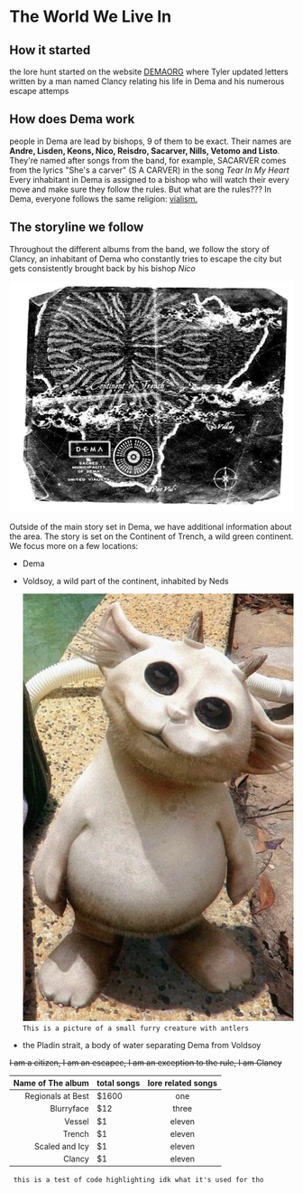 # The World We Live In 

## How it started
the lore hunt started on the website [DEMAORG](http://dmaorg.info/found/15398642_14/clancy.html) where Tyler updated letters written by a man named Clancy relating his life in Dema and his numerous escape attemps

## How does Dema work
people in Dema are lead by bishops, 9 of them to be exact. Their names are __Andre, Lisden, Keons, Nico, Reisdro, Sacarver, Nills, Vetomo and Listo__. They're named after songs from the band, for example, SACARVER comes from the lyrics "She's a carver" (S A CARVER) in the song _Tear In My Heart_
Every inhabitant in Dema is assigned to a bishop who will watch their every move and make sure they follow the rules.
But what are the rules???
In Dema, everyone follows the same religion: [vialism.](Twentyonepilots/Vialism.md)

## The storyline we follow
Throughout the different albums from the band, we follow the story of Clancy, an inhabitant of Dema who constantly tries to escape the city but gets consistently brought back by his bishop *Nico*




![trench](Twentyonepilots/Trenchmap.jpg)



Outside of the main story set in Dema, we have additional information about the area. The story is set on the Continent of Trench, a wild green continent. We focus more on a few locations: 
- Dema
- Voldsoy, a wild part of the continent, inhabited by Neds

  ![this is a Ned, he's cute, basically a white furry creature with antlers, he's about 45cm tall](Twentyonepilots/Ned.jpg)
  `This is a picture of a small furry creature with antlers`

  
- the Pladin strait, a body of water separating Dema from Voldsoy



~~I am a citizen, I am an escapee, I am an exception to the rule, I am Clancy~~


Name of The album    | total songs  | lore related songs 
---------:| :----- |:-----:
Regionals at Best  |  $1600 | one
Blurryface   |    $12 | three
Vessel      |     $1 | eleven
Trench    |     $1 | eleven
Scaled and Icy    |     $1 | eleven
Clancy      |     $1 | eleven

<code> this is a test of code highlighting idk what it's used for tho <code>

